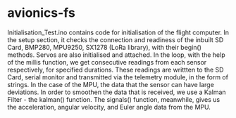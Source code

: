 # avionics-fs

Initialisation_Test.ino contains code for initialisation of the flight computer. 
In the setup section, it checks the connection and readiness of the inbuilt SD Card, BMP280, MPU9250, SX1278 (LoRa library), with their begin() methods. Servos are also initialised and attached. 
In the loop, with the help of the millis function, we get consecutive readings from each sensor respectively, for specified durations. These readings are writtten to the SD Card, serial monitor and transmitted via the telemetry module, in the form of strings.
In the case of the MPU, the data that the sensor can have large deviations. In order to smoothen the data that is received, we use a Kalman Filter - the kalman() function. The signals() function, meanwhile, gives us the acceleration, angular velocity, and Euler angle data from the MPU. 
